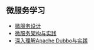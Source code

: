 ## 微服务学习
- [微服务设计](微服务设计/README.md)
- [微服务架构与实践](微服务架构与实践/README.md)
- [深入理解Apache Dubbo与实践](深入理解ApacheDubbo与实践/README.md)